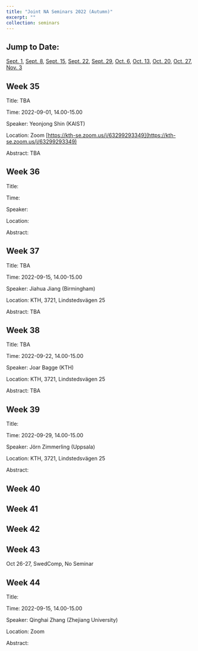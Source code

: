 ```yaml
---
title: "Joint NA Seminars 2022 (Autumn)"
excerpt: ""
collection: seminars
---
```


## Jump to Date: 
[Sept. 1](#week-35), [Sept. 8](#week-36), [Sept. 15](#week-37), [Sept. 22](#week-38), [Sept. 29](#week-39), [Oct. 6](#week-40), [Oct. 13](#week-41), [Oct. 20](#week-42), [Oct. 27](#week-43), [Nov. 3](#week-44)

## Week 35

Title: TBA

Time: 2022-09-01, 14.00-15.00

Speaker: Yeonjong Shin (KAIST)

Location: Zoom [https://kth-se.zoom.us/j/63299293349](https://kth-se.zoom.us/j/63299293349)

Abstract: TBA

## Week 36

Title: 

Time:

Speaker: 

Location:

Abstract:

## Week 37

Title: TBA

Time: 2022-09-15, 14.00-15.00

Speaker: Jiahua Jiang (Birmingham)

Location: KTH, 3721, Lindstedsvägen 25

Abstract: TBA

## Week 38

Title: TBA

Time: 2022-09-22, 14.00-15.00

Speaker: Joar Bagge (KTH)

Location: KTH, 3721, Lindstedsvägen 25

Abstract: TBA

## Week 39

Title: 

Time: 2022-09-29, 14.00-15.00

Speaker: Jörn Zimmerling (Uppsala)

Location: KTH, 3721, Lindstedsvägen 25

Abstract:

## Week 40

## Week 41

## Week 42

## Week 43

Oct 26-27, SwedComp, No Seminar

## Week 44

Title: 

Time: 2022-09-15, 14.00-15.00

Speaker: Qinghai Zhang (Zhejiang University)

Location: Zoom

Abstract:

